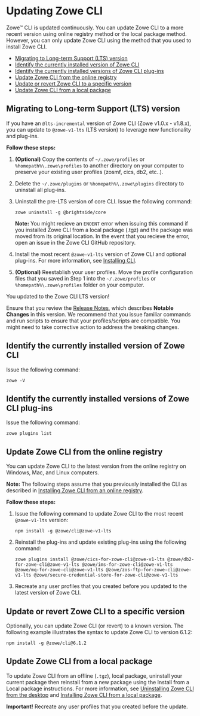 # Updating Zowe CLI <!-- omit in toc -->

Zowe&trade; CLI is updated continuously. You can update Zowe CLI to a more recent version using online registry method or the local package method. However, you can only update Zowe CLI using the method that you used to install Zowe CLI.

- [Migrating to Long-term Support (LTS) version](#migrating-to-long-term-support-lts-version)
- [Identify the currently installed version of Zowe CLI](#identify-the-currently-installed-version-of-zowe-cli)
- [Identify the currently installed versions of Zowe CLI plug-ins](#identify-the-currently-installed-versions-of-zowe-cli-plug-ins)
- [Update Zowe CLI from the online registry](#update-zowe-cli-from-the-online-registry)
- [Update or revert Zowe CLI to a specific version](#update-or-revert-zowe-cli-to-a-specific-version)
- [Update Zowe CLI from a local package](#update-zowe-cli-from-a-local-package)

## Migrating to Long-term Support (LTS) version

If you have an `@lts-incremental` version of Zowe CLI (Zowe v1.0.x - v1.8.x), you can update to `@zowe-v1-lts` (LTS version) to leverage new functionality and plug-ins.

**Follow these steps:**

1. **(Optional)** Copy the contents of `~/.zowe/profiles` or `%homepath%\.zowe\profiles` to another directory on your computer to preserve your existing user profiles (zosmf, cics, db2, etc..).

2. Delete the `~/.zowe/plugins` or `%homepath%\.zowe\plugins` directory to uninstall all plug-ins.

3. Uninstall the pre-LTS version of core CLI. Issue the following command:

    ```
    zowe uninstall -g @brightside/core
    ```

    **Note:** You might recieve an `ENOENT` error when issuing this command if you installed Zowe CLI from a local package (.tgz) and the package was moved from its original location. In the event    that you recieve the error, open an issue in the   Zowe CLI GitHub repository.

4. Install the most recent `@zowe-v1-lts` version of Zowe CLI and optional plug-ins. For more information, see [Installing CLI](./cli-installcli.md).

5. **(Optional)** Reestablish your user profiles. Move the profile configuration files that you saved in Step 1 into the `~/.zowe/profiles` or `%homepath%\.zowe\profiles` folder on your computer.

You updated to the Zowe CLI LTS version!

Ensure that you review the [Release Notes](../getting-started/summaryofchanges.md), which describes **Notable Changes** in this version. We recommend that you issue familiar commands and run scripts to ensure that your profiles/scripts are compatible. You might need to take corrective action to address the breaking changes.

## Identify the currently installed version of Zowe CLI

Issue the following command:

```
zowe -V
```

## Identify the currently installed versions of Zowe CLI plug-ins

Issue the following command:
```
zowe plugins list
```

## Update Zowe CLI from the online registry

You can update Zowe CLI to the latest version from the online registry on Windows, Mac, and Linux computers.

**Note:** The following steps assume that you previously installed the CLI as described in [Installing Zowe CLI from an online registry](cli-installcli.md#installing-zowe-cli-from-an-online-registry).

**Follow these steps:**

1. Issue the following command to update Zowe CLI to the most recent `@zowe-v1-lts` version:

   ```
   npm install -g @zowe/cli@zowe-v1-lts
   ```

2. Reinstall the plug-ins and update existing plug-ins using the following command:

   ```
   zowe plugins install @zowe/cics-for-zowe-cli@zowe-v1-lts @zowe/db2-for-zowe-cli@zowe-v1-lts @zowe/ims-for-zowe-cli@zowe-v1-lts @zowe/mq-for-zowe-cli@zowe-v1-lts @zowe/zos-ftp-for-zowe-cli@zowe-v1-lts @zowe/secure-credential-store-for-zowe-cli@zowe-v1-lts
   ```

3. Recreate any user profiles that you created before you updated to the latest version of Zowe CLI.

## Update or revert Zowe CLI to a specific version

Optionally, you can update Zowe CLI (or revert) to a known version. The following example illustrates the syntax to update Zowe CLI to version 6.1.2:

```
npm install -g @zowe/cli@6.1.2
```

## Update Zowe CLI from a local package

To update Zowe CLI from an offline (`.tgz`), local package, uninstall your current package then reinstall from a new package using the Install from a Local package instructions. For more information, see [Uninstalling Zowe CLI from the desktop](cli-uninstall.md) and [Installing Zowe CLI from a local package](cli-installcli.md#installing-zowe-cli-from-a-local-package).

**Important!** Recreate any user profiles that you created before the update.